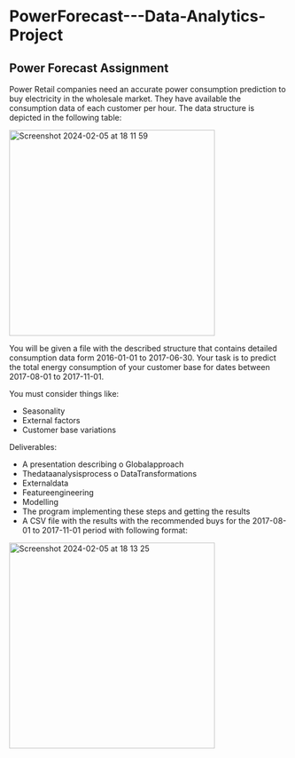 # PowerForecast---Data-Analytics-Project
## Power Forecast Assignment


Power Retail companies need an accurate power consumption prediction to buy electricity in the wholesale market. They have available the consumption data of each customer per hour. The data structure is depicted in the following table:

<img width="371" alt="Screenshot 2024-02-05 at 18 11 59" src="https://github.com/pabloostos/PowerForecast---Data-Analytics-Project/assets/88395717/405c8712-fe13-40f8-bb09-f3319e479d7d">

You will be given a file with the described structure that contains detailed consumption data form 2016-01-01 to 2017-06-30. Your task is to predict the total energy consumption of your customer base for dates between 2017-08-01 to 2017-11-01.

You must consider things like:
- Seasonality
- External factors
- Customer base variations

Deliverables:
- A presentation describing o Globalapproach
- Thedataanalysisprocess o DataTransformations
- Externaldata
- Featureengineering
- Modelling
- The program implementing these steps and getting the results
- A CSV file with the results with the recommended buys for the 2017-08-01 to 2017-11-01
period with following format:

<img width="371" alt="Screenshot 2024-02-05 at 18 13 25" src="https://github.com/pabloostos/PowerForecast---Data-Analytics-Project/assets/88395717/188dfbd8-d776-41c6-9735-191670736b06">
